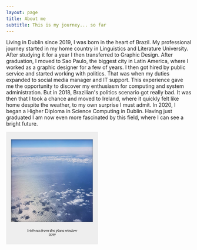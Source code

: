 ```yaml
---
layout: page
title: About me
subtitle: This is my journey... so far
---
```


Living in Dublin since 2019, I was born in the heart of Brazil. My professional journey started in my home country in Linguistics and Literature University. After studying it for a year I then transferred to Graphic Design. After graduation, I moved to Sao Paulo, the biggest city in Latin America, where I worked as a graphic designer for a few of years. 
I then got hired by public service and started working with politics. That was when my duties expanded to social media manager and IT support. This experience gave me the opportunity to discover my enthusiasm for computing and system administration. But in 2018, Brazilian's politics scenario got really bad. It was then that I took a chance and moved to Ireland, where it quickly felt like home despite the weather, to my own surprise I must admit. In 2020, I began a Higher Diploma in Science Computing in Dublin. Having just graduated I am now even more fascinated by this field, where I can see a bright future.

<img src="assets/img/polaroid1.jpg" align="center" width="250">